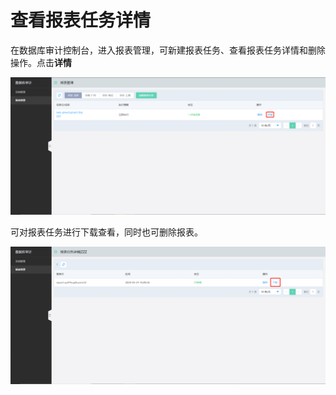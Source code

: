# 查看报表任务详情

在数据库审计控制台，进入报表管理，可新建报表任务、查看报表任务详情和删除操作。点击**详情**

![查看报表任务详情](/image/Database-Audit/查看报表任务详情.png)

可对报表任务进行下载查看，同时也可删除报表。

![下载报表](/image/Database-Audit/下载报表.png)

